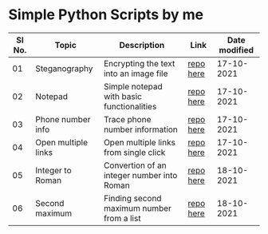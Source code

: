 # Simple Python Scripts by me

| Sl No. | Topic | Description | Link | Date modified |  
| --- | --- | --- | --- | --- |  
| 01 | Steganography | Encrypting the text into an image file | [repo here](https://github.com/nitinkumar30/python-scripts/tree/main/Steganography%20Project) | 17-10-2021  
| 02 | Notepad | Simple notepad with basic functionalities | [repo here](https://github.com/nitinkumar30/python-scripts/tree/main/Notepad%20using%20Python) | 17-10-2021  
| 03 | Phone number info | Trace phone number information | [repo here](https://github.com/nitinkumar30/python-scripts/tree/main/Phone%20number%20info%20using%20Python) | 17-10-2021  
| 04 | Open multiple links | Open multiple links from single click | [repo here](https://github.com/nitinkumar30/python-scripts/tree/main/open-multiple-links-with-python) | 17-10-2021  
| 05 | Integer to Roman | Convertion of an integer number into Roman | [repo here](https://github.com/nitinkumar30/python-scripts/blob/main/integer%20to%20roman) | 18-10-2021
| 06 | Second maximum | Finding second maximum number from a list | [repo here](https://github.com/nitinkumar30/python-scripts/tree/main/second%20maximum) | 18-10-2021




